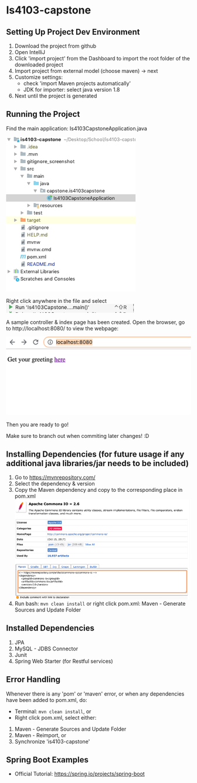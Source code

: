 # Is4103-capstone

## Setting Up Project Dev Environment

1. Download the project from github
2. Open IntelliJ
3. Click 'import project' from the Dashboard to import the root folder of the downloaded project
4. Import project from external model (choose maven) -> next
5. Customize settings: 
	- check 'import Maven projects automatically'
	- JDK for importer: select java version 1.8
6. Next until the project is generated

## Running the Project
Find the main application: Is4103CapstoneApplication.java

![image](./gitignore_screenshot/03.png)

Right click anywhere in the file and select ![image](./gitignore_screenshot/04.png)

A sample controller & index page has been created. Open the browser, go to http://localhost:8080/ to view the webpage:

![image](./gitignore_screenshot/05.png)

Then you are ready to go!

Make sure to branch out when commiting later changes! :D 

## Installing Dependencies (for future usage if any additional java libraries/jar needs to be included)
1. Go to https://mvnrepository.com/
2. Select the dependency & version
3. Copy the Maven dependency and copy to the corresponding place in pom.xml
![image](./gitignore_screenshot/01.png)
4. Run bash: `mvn clean install` or right click pom.xml: Maven - Generate Sources and Update Folder

## Installed Dependencies
1. JPA
2. MySQL - JDBS Connector 
3. Junit
4. Spring Web Starter (for Restful services)

## Error Handling
Whenever there is any 'pom' or 'maven' error, or when any dependencies have been added to pom.xml, do:
- Terminal: `mvn clean install`, or
- Right click pom.xml, select either:
1. Maven - Generate Sources and Update Folder
2. Maven - Reimport, or
3. Synchronize 'is4103-capstone'

## Spring Boot Examples
- Official Tutorial: https://spring.io/projects/spring-boot

